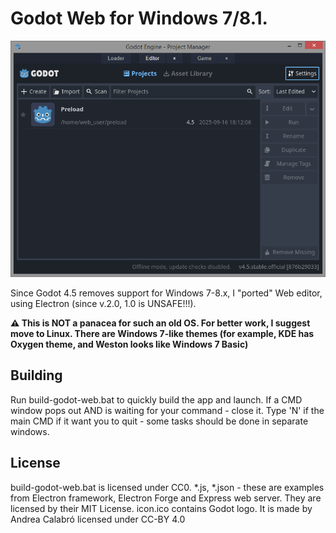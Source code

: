 # Godot Web for Windows 7/8.1.

![Screenshot on Windows 8.1 machine](./doc/g4w7_scr.png)

Since Godot 4.5 removes support for Windows 7-8.x, I "ported" Web editor, using Electron (since v.2.0, 1.0 is UNSAFE!!!).

**⚠️ This is NOT a panacea for such an old OS. For better work, I suggest move to Linux. There are Windows 7-like themes (for example, KDE has Oxygen theme, and Weston looks like Windows 7 Basic)**

## Building

Run build-godot-web.bat to quickly build the app and launch.
If a CMD window pops out AND is waiting for your command - close it.
Type 'N' if the main CMD if it want you to quit - some tasks should be done in separate windows.

## License
build-godot-web.bat is licensed under CC0.
*.js, *.json - these are examples from Electron framework, Electron Forge and Express web server.  They are licensed by their MIT License.
icon.ico contains Godot logo. It is made by Andrea Calabró licensed under CC-BY 4.0